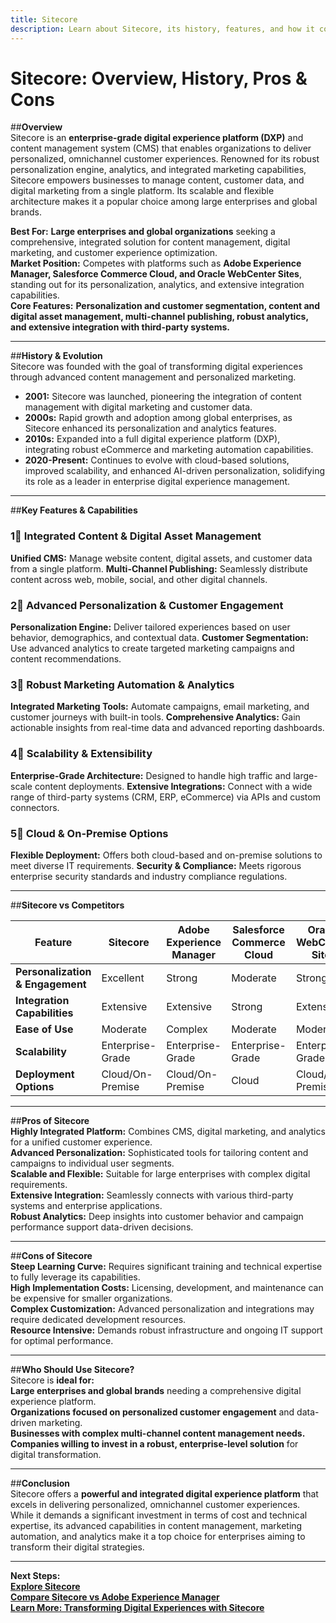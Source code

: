 ```yaml
---
title: Sitecore
description: Learn about Sitecore, its history, features, and how it compares to other enterprise digital experience platforms.
---
```


# **Sitecore: Overview, History, Pros & Cons**

##**Overview**  
Sitecore is an **enterprise-grade digital experience platform (DXP)** and content management system (CMS) that enables organizations to deliver personalized, omnichannel customer experiences. Renowned for its robust personalization engine, analytics, and integrated marketing capabilities, Sitecore empowers businesses to manage content, customer data, and digital marketing from a single platform. Its scalable and flexible architecture makes it a popular choice among large enterprises and global brands.

 **Best For:** **Large enterprises and global organizations** seeking a comprehensive, integrated solution for content management, digital marketing, and customer experience optimization.  
 **Market Position:** Competes with platforms such as **Adobe Experience Manager, Salesforce Commerce Cloud, and Oracle WebCenter Sites**, standing out for its personalization, analytics, and extensive integration capabilities.  
 **Core Features:** **Personalization and customer segmentation, content and digital asset management, multi-channel publishing, robust analytics, and extensive integration with third-party systems.**

---

##**History & Evolution**  
Sitecore was founded with the goal of transforming digital experiences through advanced content management and personalized marketing.

- **2001:** Sitecore was launched, pioneering the integration of content management with digital marketing and customer data.  
- **2000s:** Rapid growth and adoption among global enterprises, as Sitecore enhanced its personalization and analytics features.  
- **2010s:** Expanded into a full digital experience platform (DXP), integrating robust eCommerce and marketing automation capabilities.
- **2020-Present:** Continues to evolve with cloud-based solutions, improved scalability, and enhanced AI-driven personalization, solidifying its role as a leader in enterprise digital experience management.

---

##**Key Features & Capabilities**

### **1⃣ Integrated Content & Digital Asset Management**
 **Unified CMS:** Manage website content, digital assets, and customer data from a single platform.
 **Multi-Channel Publishing:** Seamlessly distribute content across web, mobile, social, and other digital channels.

### **2⃣ Advanced Personalization & Customer Engagement**
 **Personalization Engine:** Deliver tailored experiences based on user behavior, demographics, and contextual data.
 **Customer Segmentation:** Use advanced analytics to create targeted marketing campaigns and content recommendations.

### **3⃣ Robust Marketing Automation & Analytics**
 **Integrated Marketing Tools:** Automate campaigns, email marketing, and customer journeys with built-in tools.
 **Comprehensive Analytics:** Gain actionable insights from real-time data and advanced reporting dashboards.

### **4⃣ Scalability & Extensibility**
 **Enterprise-Grade Architecture:** Designed to handle high traffic and large-scale content deployments.
 **Extensive Integrations:** Connect with a wide range of third-party systems (CRM, ERP, eCommerce) via APIs and custom connectors.

### **5⃣ Cloud & On-Premise Options**
 **Flexible Deployment:** Offers both cloud-based and on-premise solutions to meet diverse IT requirements.
 **Security & Compliance:** Meets rigorous enterprise security standards and industry compliance regulations.

---

##**Sitecore vs Competitors**

| Feature                        | Sitecore            | Adobe Experience Manager | Salesforce Commerce Cloud | Oracle WebCenter Sites |
|--------------------------------|---------------------|--------------------------|---------------------------|------------------------|
| **Personalization & Engagement** |  Excellent       |  Strong                |  Moderate               |  Strong              |
| **Integration Capabilities**   |  Extensive        |  Extensive             |  Strong                 |  Extensive           |
| **Ease of Use**                |  Moderate         |  Complex               |  Moderate               |  Moderate            |
| **Scalability**                |  Enterprise-Grade |  Enterprise-Grade      |  Enterprise-Grade       |  Enterprise-Grade    |
| **Deployment Options**         |  Cloud/On-Premise |  Cloud/On-Premise      |  Cloud                  |  Cloud/On-Premise    |

---

##**Pros of Sitecore**  
 **Highly Integrated Platform:** Combines CMS, digital marketing, and analytics for a unified customer experience.  
 **Advanced Personalization:** Sophisticated tools for tailoring content and campaigns to individual user segments.  
 **Scalable and Flexible:** Suitable for large enterprises with complex digital requirements.  
 **Extensive Integration:** Seamlessly connects with various third-party systems and enterprise applications.  
 **Robust Analytics:** Deep insights into customer behavior and campaign performance support data-driven decisions.

---

##**Cons of Sitecore**  
 **Steep Learning Curve:** Requires significant training and technical expertise to fully leverage its capabilities.  
 **High Implementation Costs:** Licensing, development, and maintenance can be expensive for smaller organizations.  
 **Complex Customization:** Advanced personalization and integrations may require dedicated development resources.  
 **Resource Intensive:** Demands robust infrastructure and ongoing IT support for optimal performance.

---

##**Who Should Use Sitecore?**  
Sitecore is **ideal for:**  
 **Large enterprises and global brands** needing a comprehensive digital experience platform.  
 **Organizations focused on personalized customer engagement** and data-driven marketing.  
 **Businesses with complex multi-channel content management needs.**  
 **Companies willing to invest in a robust, enterprise-level solution** for digital transformation.

---

##**Conclusion**  
Sitecore offers a **powerful and integrated digital experience platform** that excels in delivering personalized, omnichannel customer experiences. While it demands a significant investment in terms of cost and technical expertise, its advanced capabilities in content management, marketing automation, and analytics make it a top choice for enterprises aiming to transform their digital strategies.

---

 **Next Steps:**  
 **[Explore Sitecore](https://www.sitecore.com/)**  
 **[Compare Sitecore vs Adobe Experience Manager](#)**  
 **[Learn More: Transforming Digital Experiences with Sitecore](#)**
